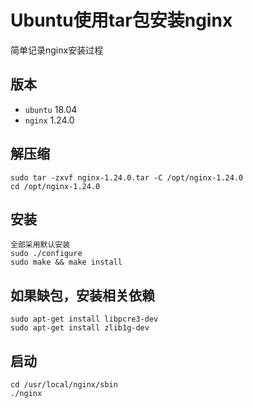 # Ubuntu使用tar包安装nginx

简单记录nginx安装过程

## 版本

- `ubuntu` 18.04
- `nginx` 1.24.0

## 解压缩

```shell
sudo tar -zxvf nginx-1.24.0.tar -C /opt/nginx-1.24.0
cd /opt/nginx-1.24.0
```

## 安装

```shell
全部采用默认安装
sudo ./configure
sudo make && make install
```

## 如果缺包，安装相关依赖

```shell
sudo apt-get install libpcre3-dev
sudo apt-get install zlib1g-dev
```

## 启动

```shell
cd /usr/local/nginx/sbin
./nginx
```

